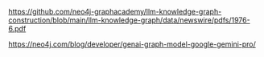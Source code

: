 
https://github.com/neo4j-graphacademy/llm-knowledge-graph-construction/blob/main/llm-knowledge-graph/data/newswire/pdfs/1976-6.pdf

https://neo4j.com/blog/developer/genai-graph-model-google-gemini-pro/